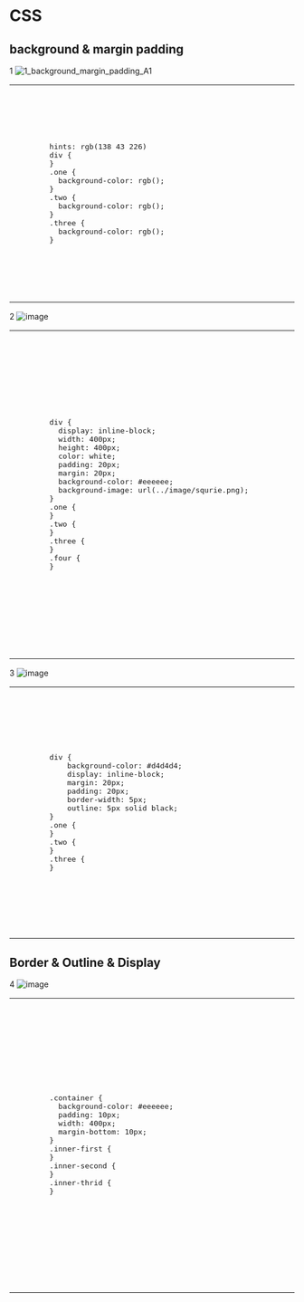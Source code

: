 # CSS
## background & margin padding
<!--
<table>
  <tr>
    <td>
      <pre>                                                                                                                                  
      </pre>
    </td>
    <td>
      <pre>
        <h2>Solution</h2>
      </pre>
    </td>
  </tr>
</table>
-->
1
![1_background_margin_padding_A1](https://user-images.githubusercontent.com/93032154/196811681-23a26fb6-4b20-467f-92e0-c812abe8c264.png)
<table>
  <tr>
    <td>
      <pre>                                                                                                                                  
        hints: rgb(138 43 226)
        div {                                                                                  
        }
        .one {
          background-color: rgb();
        }
        .two {
          background-color: rgb();
        }
        .three {
          background-color: rgb();
        }
      </pre>
    </td>
    <td>
      <pre>
        <h2>Solution</h2>
        div {                                                                                  
          width:500px;
          margin:auto;
          padding:20px;
          margin-bottom: 20px;
          color: white;
        }
        .one {
          background-color: rgb(138 43 226);
        }
        .two {
          background-color: rgb(138 43 226 / 50%);
        }
        .three {
          background-color: rgb(138 43 226/ 0.1);
        }
      </pre>
    </td>
  </tr>
</table>

2
![image](https://user-images.githubusercontent.com/93032154/196816919-dc33ee99-577f-41b6-afc4-6c84a820d930.png)
<table>
  <tr>
    <td>
      <pre>                                                                                                                                  
        div {                                                                         
          display: inline-block;
          width: 400px; 
          height: 400px;
          color: white; 
          padding: 20px;
          margin: 20px; 
          background-color: #eeeeee;
          background-image: url(../image/squrie.png);
        }
        .one {
        }
        .two {
        }
        .three {
        } 
        .four {
        }
      </pre>
    </td>
    <td>
      <pre>
        <h2>Solution</h2>
        div {                                                                         
          display: inline-block;
          width: 400px; 
          height: 400px;
          color: white; 
          padding: 20px;
          margin:20px; 
          background-color: #eeeeee;
          background-image: url(../image/squrie.png);
        }
        .one {
          background-repeat: no-repeat;
          background-size: 80% 80%; 
        }
        .two {
          background-repeat: repeat-y; 
          background-position: right;
          background-size: 80%; 
        }
        .three {
          background-repeat: repeat-x; 
          background-position: bottom;
          background-size: 80%; 
        } 
        .four {
          background-repeat: no-repeat;
          background-size: 50% 50%;
          background-position: bottom right; 
        }
      </pre>
    </td>
  </tr>
</table>

3
![image](https://user-images.githubusercontent.com/93032154/196821223-37ca5344-5016-4120-aefc-c666803d7b9d.png)
<table>
  <tr>
    <td>
      <pre>                                                                                                                                  
        div {                                                                          
            background-color: #d4d4d4;
            display: inline-block; 
            margin: 20px;
            padding: 20px;
            border-width: 5px;
            outline: 5px solid black;
        }
        .one { 
        }
        .two {
        }
        .three {
        }
      </pre>
    </td>
    <td>
      <pre>
        <h2>Solution</h2>
        div {
          background-color: #d4d4d4;
          display: inline-block; 
          margin: 20px;
          padding: 20px;
          border-width: 5px;
          outline: 5px solid black;
        }
        .one {
          border-color: red;
          border-style: solid; 
        }
        .two {
          border-color: blue green;
          border-style: solid; 
        }
        .three {
          border-color:red green blue yellow; 
          border-style: dashed;
        }
      </pre>
    </td>
  </tr>
</table>

## Border & Outline & Display
4
![image](https://user-images.githubusercontent.com/93032154/196830510-3716abff-2fd9-4ccb-b652-fcfdc642c819.png)
<table>
  <tr>
    <td>
      <pre>                                                                                                                                  
        .container {
          background-color: #eeeeee;
          padding: 10px;
          width: 400px; 
          margin-bottom: 10px;
        }
        .inner-first {
        }
        .inner-second {
        }
        .inner-thrid {
        }
      </pre>
    </td>
    <td>
      <pre>
        <h2>Solution</h2>
        .container {
          background-color: #eeeeee;
          padding: 10px;
          width: 400px; 
          margin-bottom: 10px;
        }
        .inner-first {
          padding: 5px;
          border-width: 4px; 
          border-color: white white white #e91e63;
          border-style: none none none solid;
        }
        .inner-second {
          visibility: hidden;
          padding: 5px;
          border-width: 4px; 
          border-color: white white white #4f28da;
          border-style: none none none solid;
        }
        .inner-thrid {
          padding: 5px;
          border-width: 4px; 
          border-color: white white white #009688;
          border-style: none none none solid;
        }
      </pre>
    </td>
  </tr>
</table>
 

   
